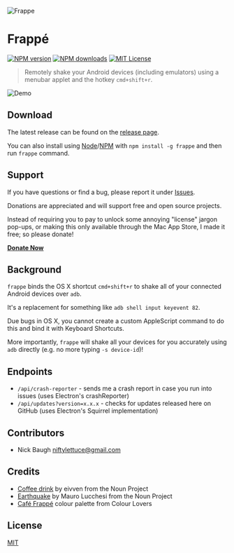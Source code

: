 
![Frappe][frappe-logo]

# Frappé

[![NPM version][npm-image]][npm-url]
[![NPM downloads][npm-downloads]][npm-url]
[![MIT License][license-image]][license-url]

> Remotely shake your Android devices (including emulators) using a menubar applet and the hotkey `cmd+shift+r`.

![Demo][demo]


## Download

The latest release can be found on the [release page][release-page].

You can also install using [Node][node]/[NPM][npm] with `npm install -g frappe` and then run `frappe` command.


## Support

If you have questions or find a bug, please report it under [Issues][issues].

Donations are appreciated and will support free and open source projects.

Instead of requiring you to pay to unlock some annoying "license" jargon pop-ups, or making this only available through the Mac App Store, I made it free; so please donate!

**[Donate Now][donate-now]**


## Background

`frappe` binds the OS X shortcut `cmd+shift+r` to shake all of your connected Android devices over `adb`.

It's a replacement for something like `adb shell input keyevent 82`.

Due bugs in OS X, you cannot create a custom AppleScript command to do this and bind it with Keyboard Shortcuts.

More importantly, `frappe` will shake all your devices for you accurately using `adb` directly (e.g. no more typing `-s device-id`)!


## Endpoints

* `/api/crash-reporter` - sends me a crash report in case you run into issues (uses Electron's crashReporter)
* `/api/updates?version=x.x.x` - checks for updates released here on GitHub (uses Electron's Squirrel implementation)


## Contributors

* Nick Baugh <niftylettuce@gmail.com>


## Credits

* [Coffee drink][coffee-drink] by eivven from the Noun Project
* [Earthquake][earthquake] by Mauro Lucchesi from the Noun Project
* [Café Frappé][cafe-frappe] colour palette from Colour Lovers


## License

[MIT][license-url]


[donate-now]: https://goo.gl/I1JFTX
[issues]: https://github.com/niftylettuce/issues
[release-page]: https://github.com/niftylettuce/frappe/releases
[node]: https://nodejs.org
[npm]: https://www.npmjs.com
[cafe-frappe]: http://www.colourlovers.com/palette/157431/Caf%C3%A9_Frapp%C3%A9
[coffee-drink]: https://thenounproject.com/term/coffee-drink/291679
[earthquake]: https://thenounproject.com/term/earthquake/21862
[license-image]: http://img.shields.io/badge/license-MIT-blue.svg?style=flat
[license-url]: LICENSE
[frappe-logo]: https://cdn.rawgit.com/niftylettuce/frappe/master/media/logo.svg
[demo]: https://cdn.rawgit.com/niftylettuce/frappe/master/media/demo.gif
[npm-image]: http://img.shields.io/npm/v/frappe.svg?style=flat
[npm-url]: https://npmjs.org/package/frappe
[npm-downloads]: http://img.shields.io/npm/dm/frappe.svg?style=flat
